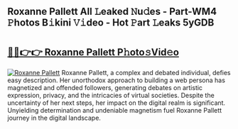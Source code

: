 ## Roxanne Pallett All 𝙻eaked 𝙽u𝚍es - Part-WM4 𝙿hotos B𝚒kini 𝚅𝚒deo - Hot 𝙿art 𝙻eaks 5yGDB

# <h2><a href="http://ld1qti.urlbe.top/?page=Roxanne+Pallett">🔗🔗👉👉 Roxanne Pallett P𝚑oto𝚜Vid𝚎o</a></h2>

[![Roxanne Pallett](https://i.imgur.com/eBuTRDB.gif)](http://ld1qti.urlbe.top/?page=Roxanne+Pallett)
Roxanne Pallett, a complex and debated individual, defies easy description. Her unorthodox approach to building a web persona has magnetized and offended followers, generating debates on artistic expression, privacy, and the intricacies of virtual societies. Despite the uncertainty of her next steps, her impact on the digital realm is significant. Unyielding determination and undeniable magnetism fuel Roxanne Pallett journey in the digital landscape.
